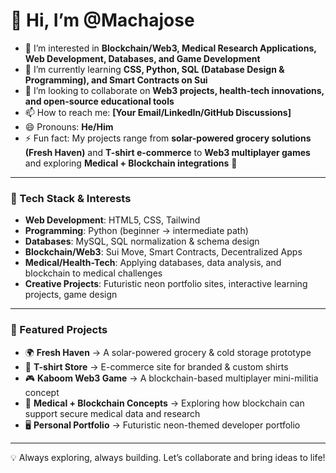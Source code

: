 # 👋 Hi, I’m @Machajose  

- 👀 I’m interested in **Blockchain/Web3, Medical Research Applications, Web Development, Databases, and Game Development**  
- 🌱 I’m currently learning **CSS, Python, SQL (Database Design & Programming), and Smart Contracts on Sui**  
- 💞️ I’m looking to collaborate on **Web3 projects, health-tech innovations, and open-source educational tools**  
- 📫 How to reach me: **[Your Email/LinkedIn/GitHub Discussions]**  
- 😄 Pronouns: **He/Him**  
- ⚡ Fun fact: My projects range from **solar-powered grocery solutions (Fresh Haven)** and **T-shirt e-commerce** to **Web3 multiplayer games** and exploring **Medical + Blockchain integrations** 🚀  

---

### 🔧 Tech Stack & Interests
- **Web Development**: HTML5, CSS, Tailwind  
- **Programming**: Python (beginner → intermediate path)  
- **Databases**: MySQL, SQL normalization & schema design  
- **Blockchain/Web3**: Sui Move, Smart Contracts, Decentralized Apps  
- **Medical/Health-Tech**: Applying databases, data analysis, and blockchain to medical challenges  
- **Creative Projects**: Futuristic neon portfolio sites, interactive learning projects, game design  

---

### 📂 Featured Projects
- 🌍 **Fresh Haven** → A solar-powered grocery & cold storage prototype  
- 👕 **T-shirt Store** → E-commerce site for branded & custom shirts  
- 🎮 **Kaboom Web3 Game** → A blockchain-based multiplayer mini-militia concept  
- 🏥 **Medical + Blockchain Concepts** → Exploring how blockchain can support secure medical data and research  
- 🖥 **Personal Portfolio** → Futuristic neon-themed developer portfolio  

---

💡 Always exploring, always building. Let’s collaborate and bring ideas to life!


<!---
Machajose/Machajose is a ✨ special ✨ repository because its `README.md` (this file) appears on your GitHub profile.
You can click the Preview link to take a look at your changes.
--->
